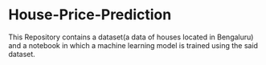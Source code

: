 # House-Price-Prediction
This Repository contains a dataset(a data of houses located in Bengaluru) and a notebook in which a machine learning model is trained using the said dataset. 
